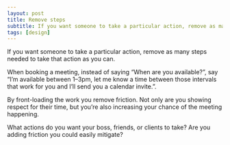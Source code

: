 ```yaml
---
layout: post
title: Remove steps
subtitle: If you want someone to take a particular action, remove as many steps needed to take that action as you can…
tags: [design]
---
```


If you want someone to take a particular action, remove as many steps needed to take that action as you can.

When booking a meeting, instead of saying “When are you available?”, say “I’m available between 1–3pm, let me know a time between those intervals that work for you and I’ll send you a calendar invite.”.

By front-loading the work you remove friction. Not only are you showing respect for their time, but you’re also increasing your chance of the meeting happening.

What actions do you want your boss, friends, or clients to take? Are you adding friction you could easily mitigate?

